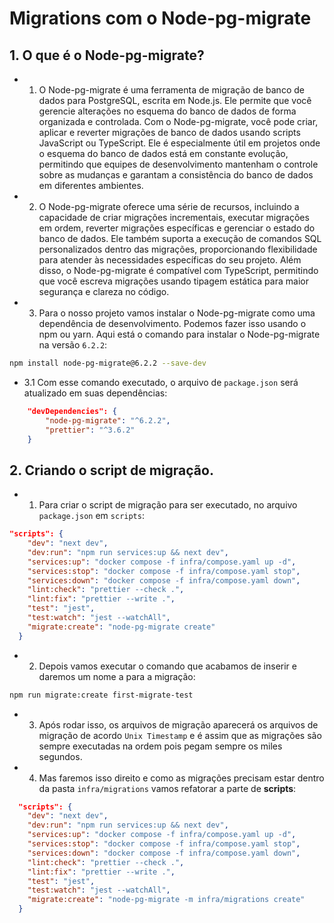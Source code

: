 # Migrations com o Node-pg-migrate

## 1. O que é o Node-pg-migrate?

- 1. O Node-pg-migrate é uma ferramenta de migração de banco de dados para PostgreSQL, escrita em Node.js. Ele permite que você gerencie alterações no esquema do banco de dados de forma organizada e controlada. Com o Node-pg-migrate, você pode criar, aplicar e reverter migrações de banco de dados usando scripts JavaScript ou TypeScript. Ele é especialmente útil em projetos onde o esquema do banco de dados está em constante evolução, permitindo que equipes de desenvolvimento mantenham o controle sobre as mudanças e garantam a consistência do banco de dados em diferentes ambientes. 

- 2. O Node-pg-migrate oferece uma série de recursos, incluindo a capacidade de criar migrações incrementais, executar migrações em ordem, reverter migrações específicas e gerenciar o estado do banco de dados. Ele também suporta a execução de comandos SQL personalizados dentro das migrações, proporcionando flexibilidade para atender às necessidades específicas do seu projeto. Além disso, o Node-pg-migrate é compatível com TypeScript, permitindo que você escreva migrações usando tipagem estática para maior segurança e clareza no código.

- 3. Para o nosso projeto vamos instalar o Node-pg-migrate como uma dependência de desenvolvimento. Podemos fazer isso usando o npm ou yarn. Aqui está o comando para instalar o Node-pg-migrate na versão `6.2.2`:

```bash
npm install node-pg-migrate@6.2.2 --save-dev
```
- 3.1 Com esse comando executado, o arquivo de `package.json` será atualizado em suas dependências:

```json
    "devDependencies": {
        "node-pg-migrate": "^6.2.2",
        "prettier": "^3.6.2"
    }
```

## 2. Criando o script de migração.

- 1. Para criar o script de migração para ser executado, no arquivo `package.json` em `scripts`:

```json
"scripts": {
    "dev": "next dev",
    "dev:run": "npm run services:up && next dev",
    "services:up": "docker compose -f infra/compose.yaml up -d",
    "services:stop": "docker compose -f infra/compose.yaml stop",
    "services:down": "docker compose -f infra/compose.yaml down",
    "lint:check": "prettier --check .",
    "lint:fix": "prettier --write .",
    "test": "jest",
    "test:watch": "jest --watchAll",
    "migrate:create": "node-pg-migrate create"
  }
```

- 2. Depois vamos executar o comando que acabamos de inserir e daremos um nome a para a migração:

```bash
npm run migrate:create first-migrate-test
```
- 3. Após rodar isso, os arquivos de migração aparecerá os arquivos de migração de acordo `Unix Timestamp` e é assim que as migrações são sempre executadas na ordem pois pegam sempre os miles segundos.


- 4. Mas faremos isso direito e como as migrações precisam estar dentro da pasta `infra/migrations` vamos refatorar a parte de **scripts**:

```json
  "scripts": {
    "dev": "next dev",
    "dev:run": "npm run services:up && next dev",
    "services:up": "docker compose -f infra/compose.yaml up -d",
    "services:stop": "docker compose -f infra/compose.yaml stop",
    "services:down": "docker compose -f infra/compose.yaml down",
    "lint:check": "prettier --check .",
    "lint:fix": "prettier --write .",
    "test": "jest",
    "test:watch": "jest --watchAll",
    "migrate:create": "node-pg-migrate -m infra/migrations create"
  }
```